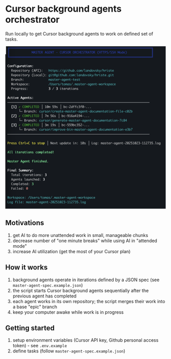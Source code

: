 # Cursor background agents orchestrator
Run locally to get Cursor background agents to work on defined set of tasks.

![Screenshot of orchestrator](public/screenshot.png)

## Motivations
1) get AI to do more unattended work in small, manageable chunks
1) decrease number of "one minute breaks" while using AI in "attended mode"
1) increase AI utilization (get the most of your Cursor plan)

## How it works
1) background agents operate in iterations defined by a JSON spec (see `master-agent-spec.example.json`)
1) the script starts Cursor background agents sequentially after the previous agent has completed
1) each agent works in its own repository; the script merges their work into a base "epic" branch
1) keep your computer awake while work is in progress


## Getting started
1) setup environment variables (Cursor API key, Github personal access token) - see `.env.example`
1) define tasks (follow `master-agent-spec.example.json`)
